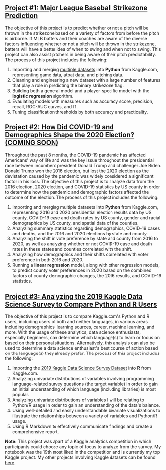 ## [Project #1: Major League Baseball Strikezone Prediction](https://github.com/etsc9287/Strikezone-Project)

The objective of this project is to predict whether or not a pitch will be thrown in the strikezone based on a variety of factors from before the pitch is airborne. 
If MLB batters and their coaches are aware of the diverse factors influencing whether or not a pitch will be thrown in the strikezone, batters will have a better idea of when to swing and when not to swing.  This project can also assist pitchers in being aware of their pitch predictability.  The process of this project includes the following:

1. Importing and merging [multiple datasets](https://www.kaggle.com/pschale/mlb-pitch-data-20152018) into **Python** from Kaggle.com, representing game data, atbat data, and pitching data.
2. Cleaning and engineering a new dataset with a large number of features that play a role in predicting the binary strikezone flag.
3. Building both a general model and a player-specific model with the **logistic regression** algorithm.
4. Evaulating models with measures such as accuracy score, precision, recall, ROC-AUC curves, and f1.
5. Tuning classification thresholds by both accuracy and practicality.


## [Project #2: How Did COVID-19 and Demographics Shape the 2020 Election? (COMING SOON)](https://github.com/etsc9287/Election_Project)

Throughout the past 8 months, the COVID-19 pandemic has affected Americans' way of life and was the key issue throughout the presidential race between incumbent president Donald Trump and challenger Joe Biden.  Donald Trump won the 2016 election, but lost the 2020 election as the devistation caused by the pandemic was widely considered a significant factor in his loss.  The objective of this project is to analyze data from the 2016 election, 2020 election, and COVID-19 statistics by US county in order to determine how the pandemic and demographic factors affected the outcome of the election.  The process of this project includes the following:

1. Importing and merging multiple datasets into **Python** from Kaggle.com, representing 2016 and 2020 presidential election results data by US county, COVID-19 case and death rates by US county, gender and racial demographics by US county, and spatial data of the counties.
2. Analyzing summary statistics regarding demographics, COVID-19 cases and deaths, and the 2016 and 2020 elections by state and county.
3. Analyzing the shift in vote preference by state and county from 2016 to 2020, as well as analyzing whether or not COVID-19 case and death rates in these states and counties correlated with the shift.
4. Analyzing how demographics and their shifts correlated with voter preference in both 2016 and 2020.
5. Running a **linear regression** model, along with other regression models, to predict county voter preferences in 2020 based on the combined factors of county demographic changes, the 2016 results, and COVID-19 statistics.
 

## [Project #3: Analyzing the 2019 Kaggle Data Science Survey to Compare Python and R Users](https://www.kaggle.com/etsc9287/python-vs-r-the-data-science-rivalry)   

The objective of this project is to compare Kaggle.com's Python and R users, including users of both and neither languages, in various areas including demographics, learning sources, career, machine learning, and more.  With the usage of these analytics, data science enthusiasts, especially beginners, can determine which language(s) to learn or focus on based on their personal situations.  Alternatively, this analysis can also be used to determine a data science enthusiast's best course of action based on the language(s) they already prefer.  The process of this project includes the following:

1. Importing the [2019 Kaggle Data Science Survey Dataset](https://www.kaggle.com/c/kaggle-survey-2019) into **R** from Kaggle.com.
2. Analyzing univariate distributions of variables involving programming language-related survey questions (the target variable) in order to gain an initial understanding of which language (including libraries) is most popular.
3. Analyzing univariate distributions of variables I will be relating to Python/R usage in order to gain an understanding of the data's balance.
4. Using well-detailed and easily understandable bivariate visualizations to illustrate the relationships between a variety of variables and Python/R usage.
5. Using R Markdown to effectively communicate findings and create a comprehensive report.

**Note:** This project was apart of a Kaggle analytics competition in which participants could choose any topic of focus to analyze from the survey.  My notebook was the 19th most liked in the competition and is currently my top Kaggle project.  My other projects involving Kaggle datasets can be found [here](https://www.kaggle.com/etsc9287/notebooks).    
